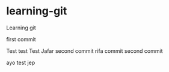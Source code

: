 # learning-git

Learning git

first commit

Test test Test Jafar
second commit 
rifa commit
second commit

ayo test jep
